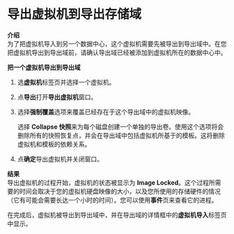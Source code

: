 # 导出虚拟机到导出存储域

**介绍**<br/>
为了把虚拟机导入到另一个数据中心，这个虚拟机需要先被导出到导出域中。在您把虚拟机导出到导出域前，请确认导出域已经被添加到虚拟机所在的数据中心中。


**把一个虚拟机导出到导出域**

1. 选**虚拟机**标签页并选择一个虚拟机。

2. 点**导出**打开**导出虚拟机**窗口。

3. 选择**强制覆盖**选项来覆盖已经存在于这个导出域中的虚拟机映像。

   选择 **Collapse 快照**来为每个磁盘创建一个单独的导出卷。使用这个选项将会删除所有的快照恢复点，并会在导出域中包括虚拟机所基于的模板。这将删除虚拟机和模板的依赖关系。

4. 点**确定**导出虚拟机并关闭窗口。


**结果**<br/>
导出虚拟机的过程开始，虚拟机的状态被显示为 **Image Locked**。这个过程所需要的时间会取决于您的虚拟机硬盘映像的大小，以及您所使用的存储硬件的情况（它有可能会需要长达一个小时的时间）。您可以使用**事件**页来查看它的进程。

在完成后，虚拟机被导出到导出域中，并在导出域的详情框中的**虚拟机导入**标签页中显示。
